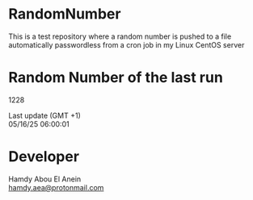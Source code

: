 # RandomNumber    
This is a test repository where a random number is pushed to a file automatically passwordless from a cron job in my Linux CentOS server    
# Random Number of the last run   
1228
      
Last update (GMT +1)    
05/16/25 06:00:01
# Developer    
Hamdy Abou El Anein   
hamdy.aea@protonmail.com
